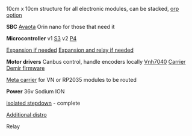10cm x 10cm structure for all electronic modules, can be stacked, [orp option]()

**SBC**
[Avaota]()
Orin nano for those that need it

**Microcontroller**
v1 [S3]()
v2 [P4](https://oshwhub.com/tiny-development-board-studio/wt9932p4-tiny-2)

[Expansion if needed]()
[Expansion and relay if needed]()

**Motor drivers**
Canbus control, handle encoders locally
[Vnh7040](https://oshwhub.com/hezi/vnh7040-v1)
[Carrier](https://easyeda.com/editor#id=640f514fb8e94284a5564d27022b1241) 
[Demir firmware](https://github.com/dsm/demir_firmware)


[Meta carrier](https://easyeda.com/editor#id=!a8b7ed53f554478da1b66d16b2d54550|b0f557ea608b423eaac4b90f4e69ec9f) for VN or RP2035 modules to be routed


**Power**
36v Sodium ION

[isolated stepdown]() - complete

[Additional distro](https://oshwhub.com/moonfeather/modulized_distributor)

Relay

